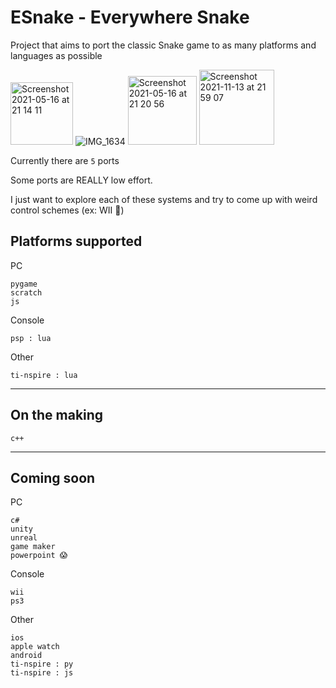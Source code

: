 # ESnake - Everywhere Snake
Project that aims to port the classic Snake game to as many platforms and languages as possible

<img width="100" alt="Screenshot 2021-05-16 at 21 14 11" src="https://user-images.githubusercontent.com/82064173/118411295-b34fe880-b68b-11eb-9726-c7a09aa93551.png"> ![IMG_1634](https://user-images.githubusercontent.com/82064173/118411372-1b9eca00-b68c-11eb-9a9d-0016b2e2f67d.jpg) <img width="110" alt="Screenshot 2021-05-16 at 21 20 56" src="https://user-images.githubusercontent.com/82064173/118411468-a41d6a80-b68c-11eb-9b38-1d762b0b1a4b.png">
<img width="120" alt="Screenshot 2021-11-13 at 21 59 07" src="https://user-images.githubusercontent.com/82064173/141660266-d5894c4c-2374-446c-af89-d27bac62d930.jpg">



Currently there are `5` ports

Some ports are REALLY low effort.

I just want to explore each of these systems and try to come up with weird control schemes (ex: WII 🤗)

## Platforms supported

PC
```
pygame
scratch
js
```

Console
```
psp : lua
```

Other
```
ti-nspire : lua
```
___
## On the making
```
c++
```
___
## Coming soon

PC
```
c#
unity
unreal
game maker
powerpoint 😱
```

Console
```
wii
ps3
```

Other
```
ios
apple watch
android
ti-nspire : py
ti-nspire : js
```
